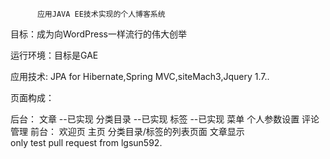           应用JAVA EE技术实现的个人博客系统
      
<p>目标：成为向WordPress一样流行的伟大创举</p>

<p>运行环境：目标是GAE</p>

<p>应用技术: JPA for Hibernate,Spring MVC,siteMach3,Jquery 1.7..</p>

<p>页面构成：</p>
       后台：
			文章							--已实现
			分类目录						--已实现
			标签							--已实现
			菜单								
			个人参数设置							
			评论管理							
       前台：
			欢迎页
			主页
			分类目录/标签的列表页面
			文章显示
<br>only test pull request from lgsun592.









